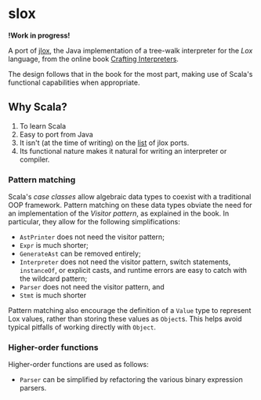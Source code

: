 # slox

**!Work in progress!**

A port of [jlox](https://github.com/munificent/craftinginterpreters/tree/master/java),
the Java implementation of a tree-walk interpreter for the *Lox* language,
from the online book [Crafting Interpreters](https://craftinginterpreters.com/).

The design follows that in the book for the most part, making use of Scala's functional capabilities when
appropriate.

## Why Scala?

1. To learn Scala
2. Easy to port from Java
3. It isn't (at the time of writing) on the [list](https://github.com/munificent/craftinginterpreters/wiki/Lox-implementations)
of jlox ports.
4. Its functional nature makes it natural for writing an interpreter or compiler.

### Pattern matching

Scala's *case classes* allow algebraic data types to coexist with a traditional OOP framework.
Pattern matching on these data types obviate the need for an implementation of the *Visitor pattern*,
as explained in the book. In particular, they allow for the following simplifications:

* `AstPrinter` does not need the visitor pattern;
* `Expr` is much shorter;
* `GenerateAst` can be removed entirely;
* `Interpreter` does not need the visitor pattern, switch statements, `instanceOf`,
or explicit casts, and runtime errors are easy to catch with the wildcard pattern;
* `Parser` does not need the visitor pattern, and
* `Stmt` is much shorter

Pattern matching also encourage the definition of a `Value` type to represent Lox values,
rather than storing these values as `Object`s. This helps avoid typical pitfalls of working
directly with `Object`.

### Higher-order functions

Higher-order functions are used as follows:

* `Parser` can be simplified by refactoring the various binary expression parsers.
